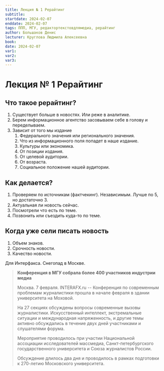 ```yaml
---
title: Лекция № 1 Рерайтинг
subtitle:
startdate: 2024-02-07
enddate: 2024-02-07
tags: ППП, МГУ, редактортекстовдлямедиа, рерайтинг
author: Большаков Денис
lecturer: Круглова Людмила Алексеевна
book:
date: 2024-02-07
var1:
var2:
var3:
---
```

# Лекция № 1 Рерайтинг

## Что такое рерайтинг?

1. Существует больше в новостях. Или реже в аналитике. 
2. Берем информационное агентство засовываем себе в голову и переделываем. 
3. Зависит от того мы издание 
	1. Федерального значения или регионального значения. 
	2. Что из информационного поля попадет в наше издание. 
	3. Культуры или экономика.  
	4. От позиции издания. 
	5. От целевой аудитории. 
	6. От возраста.
	7. Социальное положение нашей аудитории.

## Как делается?

1. Проверяем по источникам (фактчекинг). Независимым. Лучше по 5, но достаточно 3. 
2. Актуальная ли новость сейчас. 
3. Посмотрели что есть по теме.
4. Позвонить или съездить куда-то по теме.


## Когда уже сели писать новость

1. Объем знаков.
2. Срочность новости.
3. Качество новости. 



Для Интерфакса. Снегопад в Москве. 


> **Конференция в МГУ собрала более 400 участников индустрии медиа** 
> 
> Москва. 7 февраля. INTERAFX.ru  -- Конференция по современным проблемам журналистики прошла в начале февраля в здании университета на Моховой. 
> 
> На 27 секциях обсуждены вопросы современные вызовы журналистики. Искусственный интеллект, экстремальные ситуации и международная напряженность, и другие темы активно обсуждались в течение двух дней участниками и слушателями форума.
> 
> Мероприятие проводилось при участии Национальной ассоциации исследователей массмедиа, Санкт-петербургского государственного университета и Союза журналистов России.
> 
> Обсуждение длилось два дня и проводилось в рамках подготовки к 270-летию Московского университета. 